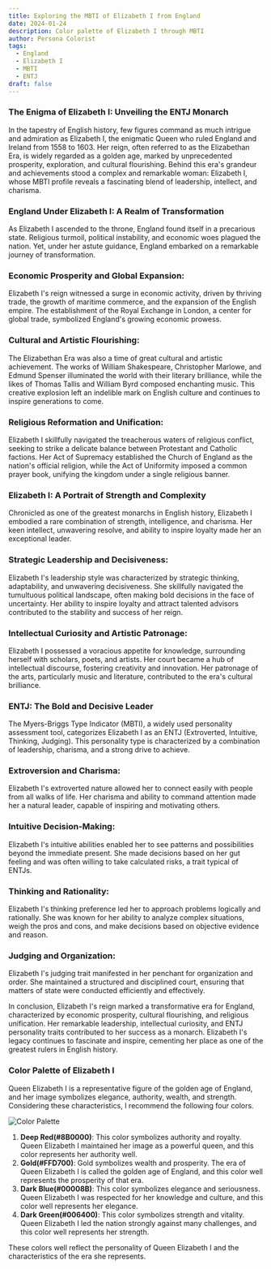 ```yaml
---
title: Exploring the MBTI of Elizabeth I from England
date: 2024-01-24
description: Color palette of Elizabeth I through MBTI
author: Persona Colorist
tags:
  - England
  - Elizabeth I
  - MBTI
  - ENTJ
draft: false
---
```


### The Enigma of Elizabeth I: Unveiling the ENTJ Monarch

In the tapestry of English history, few figures command as much intrigue and admiration as Elizabeth I, the enigmatic Queen who ruled England and Ireland from 1558 to 1603. Her reign, often referred to as the Elizabethan Era, is widely regarded as a golden age, marked by unprecedented prosperity, exploration, and cultural flourishing. Behind this era's grandeur and achievements stood a complex and remarkable woman: Elizabeth I, whose MBTI profile reveals a fascinating blend of leadership, intellect, and charisma.

### England Under Elizabeth I: A Realm of Transformation

As Elizabeth I ascended to the throne, England found itself in a precarious state. Religious turmoil, political instability, and economic woes plagued the nation. Yet, under her astute guidance, England embarked on a remarkable journey of transformation.

### Economic Prosperity and Global Expansion:

Elizabeth I's reign witnessed a surge in economic activity, driven by thriving trade, the growth of maritime commerce, and the expansion of the English empire. The establishment of the Royal Exchange in London, a center for global trade, symbolized England's growing economic prowess.

### Cultural and Artistic Flourishing:

The Elizabethan Era was also a time of great cultural and artistic achievement. The works of William Shakespeare, Christopher Marlowe, and Edmund Spenser illuminated the world with their literary brilliance, while the likes of Thomas Tallis and William Byrd composed enchanting music. This creative explosion left an indelible mark on English culture and continues to inspire generations to come.

### Religious Reformation and Unification:

Elizabeth I skillfully navigated the treacherous waters of religious conflict, seeking to strike a delicate balance between Protestant and Catholic factions. Her Act of Supremacy established the Church of England as the nation's official religion, while the Act of Uniformity imposed a common prayer book, unifying the kingdom under a single religious banner.

### Elizabeth I: A Portrait of Strength and Complexity

Chronicled as one of the greatest monarchs in English history, Elizabeth I embodied a rare combination of strength, intelligence, and charisma. Her keen intellect, unwavering resolve, and ability to inspire loyalty made her an exceptional leader.

### Strategic Leadership and Decisiveness:

Elizabeth I's leadership style was characterized by strategic thinking, adaptability, and unwavering decisiveness. She skillfully navigated the tumultuous political landscape, often making bold decisions in the face of uncertainty. Her ability to inspire loyalty and attract talented advisors contributed to the stability and success of her reign.

### Intellectual Curiosity and Artistic Patronage:

Elizabeth I possessed a voracious appetite for knowledge, surrounding herself with scholars, poets, and artists. Her court became a hub of intellectual discourse, fostering creativity and innovation. Her patronage of the arts, particularly music and literature, contributed to the era's cultural brilliance.

### ENTJ: The Bold and Decisive Leader

The Myers-Briggs Type Indicator (MBTI), a widely used personality assessment tool, categorizes Elizabeth I as an ENTJ (Extroverted, Intuitive, Thinking, Judging). This personality type is characterized by a combination of leadership, charisma, and a strong drive to achieve.

### Extroversion and Charisma:

Elizabeth I's extroverted nature allowed her to connect easily with people from all walks of life. Her charisma and ability to command attention made her a natural leader, capable of inspiring and motivating others.

### Intuitive Decision-Making:

Elizabeth I's intuitive abilities enabled her to see patterns and possibilities beyond the immediate present. She made decisions based on her gut feeling and was often willing to take calculated risks, a trait typical of ENTJs.

### Thinking and Rationality:

Elizabeth I's thinking preference led her to approach problems logically and rationally. She was known for her ability to analyze complex situations, weigh the pros and cons, and make decisions based on objective evidence and reason.

### Judging and Organization:

Elizabeth I's judging trait manifested in her penchant for organization and order. She maintained a structured and disciplined court, ensuring that matters of state were conducted efficiently and effectively.

In conclusion, Elizabeth I's reign marked a transformative era for England, characterized by economic prosperity, cultural flourishing, and religious unification. Her remarkable leadership, intellectual curiosity, and ENTJ personality traits contributed to her success as a monarch. Elizabeth I's legacy continues to fascinate and inspire, cementing her place as one of the greatest rulers in English history.

### Color Palette of Elizabeth I
Queen Elizabeth I is a representative figure of the golden age of England, and her image symbolizes elegance, authority, wealth, and strength. Considering these characteristics, I recommend the following four colors.

![Color Palette](https://i.imgur.com/pZyL4Y3.png#center)
1. **Deep Red(#8B0000)**: This color symbolizes authority and royalty. Queen Elizabeth I maintained her image as a powerful queen, and this color represents her authority well. 
2. **Gold(#FFD700)**: Gold symbolizes wealth and prosperity. The era of Queen Elizabeth I is called the golden age of England, and this color well represents the prosperity of that era. 
3. **Dark Blue(#00008B)**: This color symbolizes elegance and seriousness. Queen Elizabeth I was respected for her knowledge and culture, and this color well represents her elegance. 
4. **Dark Green(#006400)**: This color symbolizes strength and vitality. Queen Elizabeth I led the nation strongly against many challenges, and this color well represents her strength. 

These colors well reflect the personality of Queen Elizabeth I and the characteristics of the era she represents.

